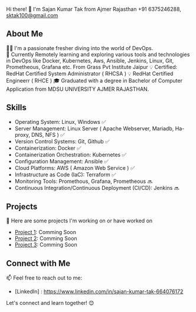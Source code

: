 Hi there! 👋 I'm Sajan Kumar Tak from Ajmer Rajasthan
+91 6375246288, sktak100@gmail.com

## About Me
👨‍💻 I'm a passionate fresher diving into the world of DevOps.  
🌱 Currently Remotely learning and exploring various tools and technologies in DevOps like Docker, Kubernetes, Aws, Ansible, Jenkins, Linux, Git, Prometheous, Grafana etc. From Grass Pvt Institute Jaipur
💡 Certified: RedHat Certified System Administrator ( RHCSA ) 💡 RedHat Certified Engineerr ( RHCE )
🎓 Graduated with a degree in Bachelor of Computer Application from MDSU UNIVERSITY AJMER RAJASTHAN.

## Skills
- Operating System: Linux, Windows ✅
- Server Management: Linux Server ( Apache Webserver, Mariadb, Ha-proxy, DNS, NFS ) ✅
- Version Control Systems: Git, Github ✅
- Containerization: Docker ✅
- Containerization Orchestration: Kubernetes ✅
- Configuration Management: Ansible ✅
- Cloud Platforms: AWS ( Amazon Web Service ) ✅
- Infrastructure as Code (IaC): Terraform ✅
- Monitoring Tools: Promethous, Grafana, Prometheous 🔜
- Continuous Integration/Continuous Deployment (CI/CD): Jenkins 🔜
  
## Projects
🚀 Here are some projects I'm working on or have worked on 
- [Project 1](link): Comming Soon
- [Project 2](link): Comming Soon
- [Project 3](link): Comming Soon

## Connect with Me
📫 Feel free to reach out to me:
- [LinkedIn] : https://www.linkedin.com/in/sajan-kumar-tak-664076172

Let's connect and learn together! 😊
